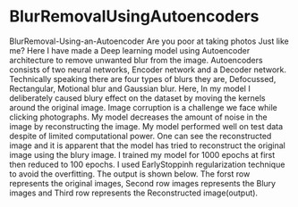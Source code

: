 # BlurRemovalUsingAutoencoders
BlurRemoval-Using-an-Autoencoder Are you poor at taking photos Just like me? Here I have made a Deep learning  model using Autoencoder architecture to remove unwanted blur from the image. Autoencoders consists of two neural networks, Encoder network and a Decoder network. Technically speaking there are four types of blurs they are, Defocussed, Rectangular, Motional blur and Gaussian blur. Here, In my model I deliberately caused blury effect on the dataset by moving the kernels around the original image. Image corruption is a challenge we face while clicking photographs. My model decreases the amount of noise in the image by reconstructing the image. My model performed well on test data despite of limited computational power. One can see the reconstructed image and it is apparent that the model has tried to reconstruct the original image using the blury image. I trained my model for 1000 epochs at first then reduced to 100 epochs. I used EarlyStoppinh regularization technique to avoid the overfitting. The output is shown below. The forst row represents the original images, Second row images represents the Blury images and Third row represents the Reconstructed image(output).
